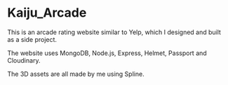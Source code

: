 # Kaiju_Arcade

This is an arcade rating website similar to Yelp, which I designed and built as a side project. 

The website uses MongoDB, Node.js, Express, Helmet, Passport and Cloudinary. 

The 3D assets are all made by me using Spline. 
